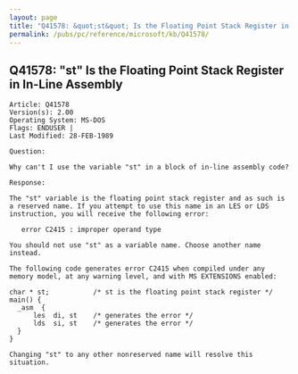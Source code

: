 ```yaml
---
layout: page
title: "Q41578: &quot;st&quot; Is the Floating Point Stack Register in In-Line Assembly"
permalink: /pubs/pc/reference/microsoft/kb/Q41578/
---
```


## Q41578: &quot;st&quot; Is the Floating Point Stack Register in In-Line Assembly

	Article: Q41578
	Version(s): 2.00
	Operating System: MS-DOS
	Flags: ENDUSER |
	Last Modified: 28-FEB-1989
	
	Question:
	
	Why can't I use the variable "st" in a block of in-line assembly code?
	
	Response:
	
	The "st" variable is the floating point stack register and as such is
	a reserved name. If you attempt to use this name in an LES or LDS
	instruction, you will receive the following error:
	
	   error C2415 : improper operand type
	
	You should not use "st" as a variable name. Choose another name
	instead.
	
	The following code generates error C2415 when compiled under any
	memory model, at any warning level, and with MS EXTENSIONS enabled:
	
	char * st;           /* st is the floating point stack register */
	main() {
	  _asm  {
	      les  di, st    /* generates the error */
	      lds  si, st    /* generates the error */
	  }
	}
	
	Changing "st" to any other nonreserved name will resolve this
	situation.
